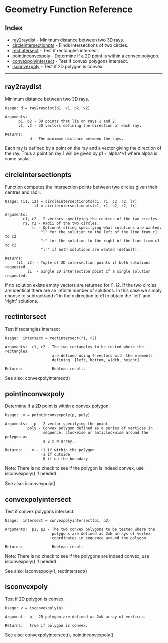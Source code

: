 Geometry Function Reference
==================================

## Index

* [ray2raydist](#ray2raydist) -  Minimum distance between two 3D rays.
* [circleintersectionpts](#circleintersectionpts) - Finds intersections of two circles.
* [rectintersect](#rectintersect) - Test if rectangles intersect.
* [pointinconvexpoly](#pointinconvexpoly) - Determine if a 2D point is within a convex polygon.
* [convexpolyintersect](#convexpolyintersect) - Test if convex polygons intersect.
* [isconvexpoly](#isconvexpoly) - Test if 2D polygon is convex.

_____________________

## ray2raydist 

 Minimum distance between two 3D rays.

```
Usage: d = ray2raydist(p1, v1, p2, v2)

Arguments:
      p1, p2 - 3D points that lie on rays 1 and 2.
      v1, v2 - 3D vectors defining the direction of each ray.

Returns:
           d - The minimum distance between the rays.
```

Each ray is defined by a point on the ray and a vector giving the direction
of the ray.  Thus a point on ray 1 will be given by  p1 + alpha*v1  where
alpha is some scalar.


## circleintersectionpts 

Function computes the intersection points between two circles given
their centres and radii.

```
Usage: (i1, i2) = circleintersectionpts(c1, r1, c2, r2, lr)
             i1 = circleintersectionpts(c1, r1, c2, r2, lr)

Arguments:
        c1, c2 - 2-vectors specifying the centres of the two circles.
        r1, r2 - Radii of the two circles.
            lr - Optional string specifying what solutions are wanted:
                "l" for the solution to the left of the line from c1 to c2
                "r" for the solution to the right of the line from c1 to c2
                "lr" if both solutions are wanted (default).

Returns:
     (i1, i2) - Tuple of 2D intersection points if both solutions requested.
          i1  - Single 2D intersection point if a single solution requested.
```

If no solution exists empty vectors are returned for i1, i2.  If the
two circles are identical there are an infinite number of solutions.
In this case we simply choose to subtract/add r1 in the x direction to
c1 to obtain the 'left' and 'right' solutions.


## rectintersect 

Test if rectangles intersect

```
Usage:  intersect = rectintersect(r1, r2) 

Arguments:  r1, r2 - The two rectangles to be tested where the rectangles
                     are defined using 4-vectors with the elements
                     defining  [left, bottom, width, height]

Returns:             Boolean result.
```

See also: convexpolyintersect()


## pointinconvexpoly 

Determine if a 2D point is within a convex polygon.

```
Usage:  v = pointinconvexpoly(p, poly)

Arguments:   p - 2-vector specifying the point.
          poly - Convex polygon defined as a series of vertices in
                 sequence, clockwise or anticlockwise around the polygon as
                 a 2 x N array.

Returns:    v - +1 if within the polygon
                -1 if outside
                 0 if on the boundary
```

Note:  There is no check to see if the polygon is indeed convex, use
isconvexpoly() if needed

See also: isconvexpoly()


## convexpolyintersect 

Test if convex polygons intersect.

```
Usage:  intersect = convexpolyintersect(p1, p2) 

Arguments:  p1, p2 - The two convex polygons to be tested where the
                     polygons are defined as 2xN arrays of vertex
                     coordinates in sequence around the polygon.

Returns:             Boolean result
```

Note: There is no check to see if the polygons are indeed convex, use
isconvexpoly() if needed

See also: isconvexpoly(), rectintersect()


## isconvexpoly 

Test if 2D polygon is convex.

```
Usage: v = isconvexpoly(p)

Argument:  p - 2D polygon are defined as 2xN array of vertices.

Returns:   true if polygon is convex.

```

See also: convexpolyintersect(), pointinconvexpoly()